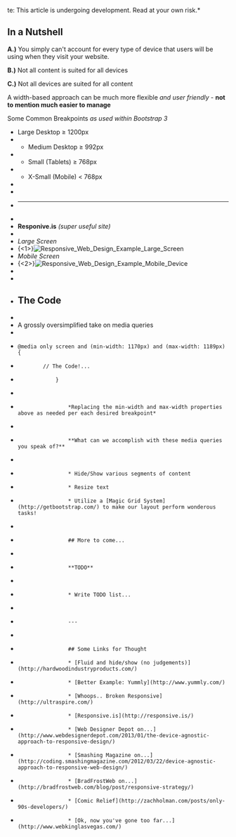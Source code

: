 te: This article is undergoing development. Read at your own risk.*
## In a Nutshell

**A.)** You simply can't account for every type of device that users will be using when they visit your website.

**B.)** Not all content is suited for all devices

**C.)** Not all devices are suited for all content

A width-based approach can be much more flexible *and user friendly* - **not to mention much easier to manage**

Some Common Breakpoints *as used within Bootstrap 3*

* Large Desktop ≥ 1200px
* * Medium Desktop ≥ 992px
* * Small (Tablets) ≥ 768px
* * X-Small (Mobile) < 768px
*
*
* ---
*
* **Responive.is** *(super useful site)*
*
* *Large Screen*
* {<1>}![Responsive_Web_Design_Example_Large_Screen](/content/images/2014/Feb/Responsive_Web_Design_Example_Large_Screen.png)
* *Mobile Screen*
* {<2>}![Responsive_Web_Design_Example_Mobile_Device](/content/images/2014/Feb/Responsive_Web_Design_Example_Mobile_Device.png)
*
*
* ## The Code
*
* A grossly oversimplified take on media queries
*
*     @media only screen and (min-width: 1170px) and (max-width: 1189px) {
*             // The Code!...
*                 }
*                     
*                     *Replacing the min-width and max-width properties above as needed per each desired breakpoint*
*
*                     **What can we accomplish with these media queries you speak of?**
*
*                     * Hide/Show various segments of content
*                     * Resize text
*                     * Utilize a [Magic Grid System](http://getbootstrap.com/) to make our layout perform wonderous tasks!
*
*                     ## More to come...
*
*                     **TODO**
*
*                     * Write TODO list...
*
*                     ---
*
*                     ## Some Links for Thought
*                     * [Fluid and hide/show (no judgements)](http://hardwoodindustryproducts.com/)
*                     * [Better Example: Yummly](http://www.yummly.com/)
*                     * [Whoops.. Broken Responsive](http://ultraspire.com/)
*                     * [Responsive.is](http://responsive.is/)
*                     * [Web Designer Depot on...](http://www.webdesignerdepot.com/2013/01/the-device-agnostic-approach-to-responsive-design/)
*                     * [Smashing Magazine on...](http://coding.smashingmagazine.com/2012/03/22/device-agnostic-approach-to-responsive-web-design/)
*                     * [BradFrostWeb on...](http://bradfrostweb.com/blog/post/responsive-strategy/)
*                     * [Comic Relief](http://zachholman.com/posts/only-90s-developers/)
*                     * [Ok, now you've gone too far...](http://www.webkinglasvegas.com/)
